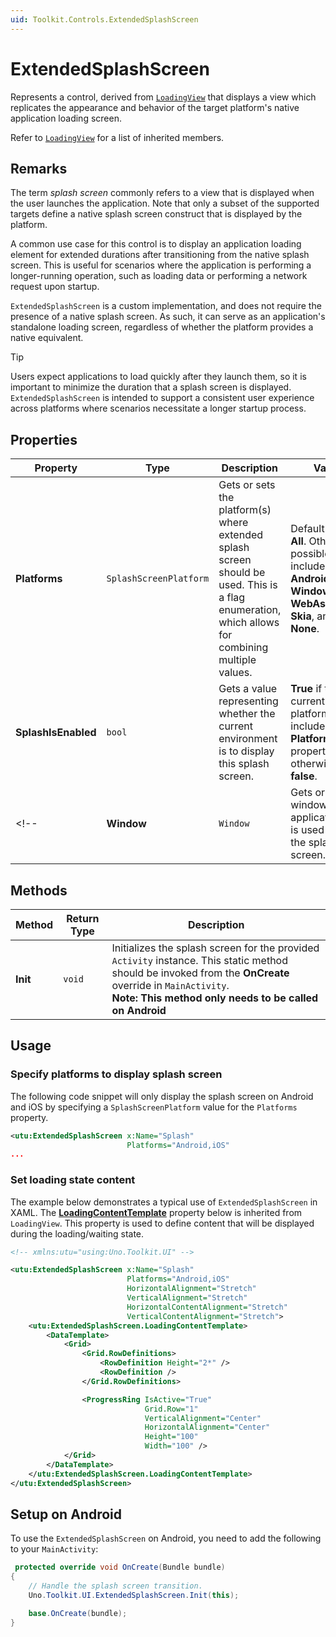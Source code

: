 ```yaml
---
uid: Toolkit.Controls.ExtendedSplashScreen
---
```

# ExtendedSplashScreen

Represents a control, derived from [`LoadingView`](xref:Toolkit.Controls.LoadingView) that displays a view which replicates the appearance and behavior of the target platform's native application loading screen.

Refer to [`LoadingView`](xref:Toolkit.Controls.LoadingView) for a list of inherited members.

## Remarks

The term _splash screen_ commonly refers to a view that is displayed when the user launches the application. Note that only a subset of the supported targets define a native splash screen construct that is displayed by the platform.

A common use case for this control is to display an application loading element for extended durations after transitioning from the native splash screen. This is useful for scenarios where the application is performing a longer-running operation, such as loading data or performing a network request upon startup.

`ExtendedSplashScreen` is a custom implementation, and does not require the presence of a native splash screen. As such, it can serve as an application's standalone loading screen, regardless of whether the platform provides a native equivalent.

> [!TIP]
> Users expect applications to load quickly after they launch them, so it is important to minimize the duration that a splash screen is displayed. `ExtendedSplashScreen` is intended to support a consistent user experience across platforms where scenarios necessitate a longer startup process.

## Properties

| Property | Type | Description | Value |
|----------|------|-------------|---------------|
| **Platforms** | `SplashScreenPlatform` | Gets or sets the platform(s) where extended splash screen should be used. This is a flag enumeration, which allows for combining multiple values. | Default value is **All**. Other possible values include **Android**, **iOS**, **Windows**, **WebAssembly**, **Skia**, and **None**. |
| **SplashIsEnabled** | `bool` | Gets a value representing whether the current environment is to display this splash screen. | **True** if the current platform is included in the **Platforms** property, otherwise **false**. |
<!-- | **Window** | `Window` | Gets or sets a window for the application that is used to size the splash screen. | -->

## Methods

| Method | Return Type | Description |
|--------|-------------|-------------|
| **Init** | `void` | Initializes the splash screen for the provided `Activity` instance. This static method should be invoked from the **OnCreate** override in `MainActivity`.<br/>**Note: This method only needs to be called on Android** |

## Usage

### Specify platforms to display splash screen

The following code snippet will only display the splash screen on Android and iOS by specifying a `SplashScreenPlatform` value for the `Platforms` property.

```xml
<utu:ExtendedSplashScreen x:Name="Splash"
                          Platforms="Android,iOS"
...
```

### Set loading state content

The example below demonstrates a typical use of `ExtendedSplashScreen` in XAML. The [**LoadingContentTemplate**](xref:Toolkit.Controls.LoadingView) property below is inherited from `LoadingView`. This property is used to define content that will be displayed during the loading/waiting state.

```xml
<!-- xmlns:utu="using:Uno.Toolkit.UI" -->

<utu:ExtendedSplashScreen x:Name="Splash"
                          Platforms="Android,iOS"
                          HorizontalAlignment="Stretch"
                          VerticalAlignment="Stretch"
                          HorizontalContentAlignment="Stretch"
                          VerticalContentAlignment="Stretch">
    <utu:ExtendedSplashScreen.LoadingContentTemplate>
        <DataTemplate>
            <Grid>
                <Grid.RowDefinitions>
                    <RowDefinition Height="2*" />
                    <RowDefinition />
                </Grid.RowDefinitions>

                <ProgressRing IsActive="True"
                              Grid.Row="1"
                              VerticalAlignment="Center"
                              HorizontalAlignment="Center"
                              Height="100"
                              Width="100" />
            </Grid>
        </DataTemplate>
    </utu:ExtendedSplashScreen.LoadingContentTemplate>
</utu:ExtendedSplashScreen>
```

## Setup on Android

To use the `ExtendedSplashScreen` on Android, you need to add the following to your `MainActivity`:

```csharp
 protected override void OnCreate(Bundle bundle)
{ 
    // Handle the splash screen transition.
    Uno.Toolkit.UI.ExtendedSplashScreen.Init(this);

    base.OnCreate(bundle);
}
```
